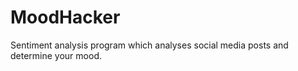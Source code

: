 # MoodHacker
Sentiment analysis program which analyses social media posts and determine your mood. 
